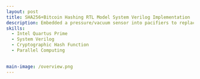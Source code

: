 ```yaml
---
layout: post
title: SHA256+Bitcoin Hashing RTL Model System Verilog Implementation
description: Embedded a pressure/vacuum sensor into pacifiers to replace the subjective "gloved finger" test, providing clinicians with quantitative data for diagnosing newborn feeding issues during a critical window.
skills: 
  - Intel Quartus Prime
  - System Verilog 
  - Cryptographic Hash Function
  - Parallel Computing 
 

main-image: /overview.png
---
```

